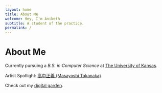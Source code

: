 ```yaml
---
layout: home
title: About Me
welcome: Hey, I'm Aniketh
subtitle: A student of the practice.
permalink: /
---
```


# About Me

Currently pursuing a *B.S. in Computer Science* at [The University of Kansas](https://eecs.ku.edu).

Artist Spotlight: [高中正義 (Masayoshi Takanaka)](https://genius.com/artists/Masayoshi-takanaka)

Check out my [digital garden](https://garden.aniketh.dev).


